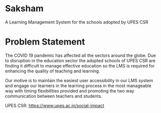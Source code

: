 # Saksham
A Learning Management System for the schools adopted by UPES CSR

# Problem Statement
The COVID 19 pandemic has affected all the sectors around the globe. Due to disruption in
the education sector the adopted schools of UPES CSR are finding it difficult to manage
effective education so the LMS is required for enhancing the quality of teaching and
learning.

Our motive is to maintain the easiest user accessibility in our LMS system and engage our
learners in the learning process in the most manageable way with timing flexibilities provided
and promoting the two way communication between teachers and students.

UPES CSR: https://www.upes.ac.in/social-impact
